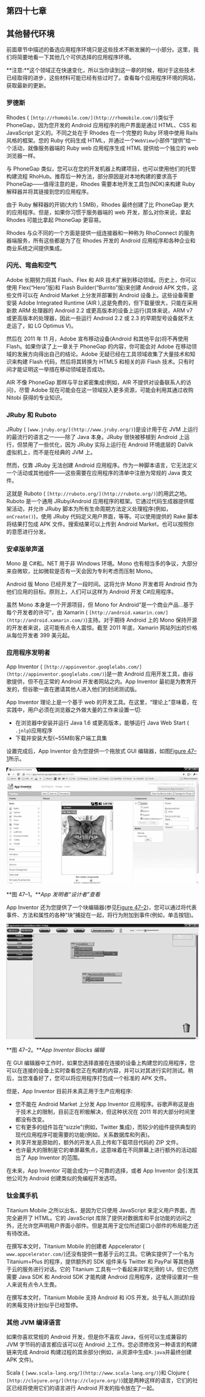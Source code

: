 ## 第四十七章

## 其他替代环境

前面章节中描述的备选应用程序环境只是这些技术不断发展的一小部分。这里，我们将简要地看一下其他几个可供选择的应用程序环境。

**注意:**这个领域正在快速变化，所以当你读到这一章的时候，相对于这些技术已经取得的进步，这些材料可能已经有些过时了。查看每个应用程序环境的网站，获取最新的更新。

### 罗德斯

Rhodes ( `[http://rhomobile.com/](http://rhomobile.com/)`)类似于 PhoneGap，因为您开发的 Android 应用程序的用户界面是通过 HTML、CSS 和 JavaScript 定义的。不同之处在于 Rhodes 在一个完整的 Ruby 环境中使用 Rails 风格的框架。您的 Ruby 代码生成 HTML，并通过一个`WebView`小部件“提供”给一个活动，就像服务器端的 Ruby web 应用程序生成 HTML 提供给一个独立的 web 浏览器一样。

与 PhoneGap 类似，您可以在您的开发机器上构建项目，也可以使用他们的托管构建流程 RhoHub。推荐后一种方法，部分原因是对本地构建的要求高于 PhoneGap——值得注意的是，Rhodes 需要本地开发工具包(NDK)来构建 Ruby 解释器并将其链接到您的应用程序。

由于 Ruby 解释器的开销(大约 1.5MB)，Rhodes 最终创建了比 PhoneGap 更大的应用程序。但是，如果你习惯于服务器端的 web 开发，那么对你来说，拿起 Rhodes 可能比拿起 PhoneGap 更容易。

Rhodes 与众不同的一个方面是提供一组连接器和一种称为 RhoConnect 的服务器端服务，所有这些都是为了在 Rhodes 开发的 Android 应用程序和各种企业和商业系统之间提供集成。

### 闪光、弯曲和空气

Adobe 长期努力将其 Flash、Flex 和 AIR 技术扩展到移动领域。历史上，你可以使用 Flex(“Hero”版)和 Flash Builder(“Burrito”版)来创建 Android APK 文件，这些文件可以在 Android Market 上分发并部署到 Android 设备上。这些设备需要安装 Adobe Integrated Runtime (AIR ),这是免费的，但下载量很大，只能在采用新款 ARM 处理器的 Android 2.2 或更高版本的设备上运行(具体来说，ARM v7 或更高版本的处理器，因此一些运行 Android 2.2 或 2.3 的早期型号设备就不太走运了，如 LG Optimus V)。

然后在 2011 年 11 月，Adobe 宣布移动设备(Android 和其他平台)将不再使用 Flash。如果你读了上一章关于 PhoneGap 的内容，你可能会对 Adobe 在移动领域的发展方向得出自己的结论。Adobe 无疑已经在工具领域收集了大量技术和知识来构建 Flash 代码，然后将其转换为 HTML5 和相关的非 Flash 技术。只有时间才能证明这一举措在移动领域是否成功。

AIR 不像 PhoneGap 那样与平台紧密集成(例如，AIR 不提供对设备联系人的访问)，尽管 Adobe 现在可能会在这一领域投入更多资源，可能会利用其通过收购 Nitobi 获得的专业知识。

### JRuby 和 Ruboto

JRuby ( `[www.jruby.org/](http://www.jruby.org/)`)是设计用于在 JVM 上运行的最流行的语言之一——除了 Java 本身。JRuby 很快被移植到 Android 上运行，但禁用了一些优化，因为 JRuby 实际上运行在 Android 环境底层的 Dalvik 虚拟机上，而不是在经典的 JVM 上。

然而，仅靠 JRuby 无法创建 Android 应用程序。作为一种脚本语言，它无法定义一个活动或其他组件——这些需要在应用程序的清单中注册为常规的 Java 类文件。

这就是 Ruboto ( `[http://ruboto.org/](http://ruboto.org/)`)的用武之地。Ruboto 是一个通用 JRuby/Android 应用程序的框架。它通过代码生成器提供框架活动，并允许 JRuby 脚本为所有生命周期方法定义处理程序(例如，`onCreate()`)，使用 JRuby 代码定义用户界面，等等。可以使用提供的 Rake 脚本将结果打包成 APK 文件。搜索结果可以上传到 Android Market，也可以按照你的意愿进行分发。

### 安卓版单声道

Mono 是 C#和。NET 用于非 Windows 环境。Mono 也有相当多的争议，大部分来自微软，比如微软是否有一天会因为专利考虑而压制 Mono。

Android 版 Mono 已经开发了一段时间。这将允许 Mono 开发者将 Android 作为他们应用的目标。原则上，人们可以这样为 Android 开发 C#应用程序。

虽然 Mono 本身是一个开源项目，但 Mono for Android“是一个商业产品...基于每个开发者的许可”，由 Xamarin ( `[http://android.xamarin.com/](http://android.xamarin.com/)`)主持。对于期待 Android 上的 Mono 保持开源的开发者来说，这可能有点令人震惊。截至 2011 年底，Xamarin 网站列出的价格从每位开发者 399 美元起。

### 应用程序发明者

App Inventor ( `[http://appinventor.googlelabs.com/](http://appinventor.googlelabs.com/)`)是一款 Android 应用开发工具，由谷歌提供，但不在正常的 Android 开发者网站之内。App Inventor 最初是为教育开发的，但谷歌一直在邀请其他人进入他们的封闭测试版。

App Inventor 理论上是一个基于 web 的开发工具。在这里，“理论上”意味着，在实践中，用户必须在浏览器之外做大量的工作来设置一切:

*   在浏览器中安装并运行 Java 1.6 或更高版本，能够运行 Java Web Start ( `.jnlp`)应用程序
*   下载并安装大型(~55MB)客户端工具集

设置完成后，App Inventor 会为您提供一个拖放式 GUI 编辑器，如图[Figure 47–1](#fig_47_1)所示。

![images](img/4701.jpg)

**图 47–1。***App 发明者“设计者”查看*

App Inventor 还为您提供了一个块编辑器(参见[Figure 47–2](#fig_47_2))，您可以通过将代表事件、方法和属性的各种“块”捕捉在一起，将行为附加到事件(例如，单击按钮)。

![images](img/4702.jpg)

**图 47–2。***App Inventor Blocks 编辑*

在 GUI 编辑器中工作时，如果您选择直接在连接的设备上构建您的应用程序，您可以在连接的设备上实时查看您正在构建的内容，并可以对其进行实时测试。稍后，当您准备好了，您可以将应用程序打包成一个标准的 APK 文件。

但是，App Inventor 目前并未真正用于生产应用程序:

*   您不能在 Android Market 上分发 App Inventor 应用程序。谷歌声称这是由于技术上的限制，目前正在积极解决，但这种状况在 2011 年的大部分时间里都没有改变。
*   它有更多的组件旨在“sizzle”(例如，Twitter 集成)，而较少的组件提供典型的现代应用程序可能需要的功能(例如，关系数据库和列表)。
*   共享开发是原始的，额外的开发人员上传和下载项目代码的 ZIP 文件。
*   也许最大的限制是它的单屏幕焦点，这意味着在不同屏幕上进行额外的活动超出了 App Inventor 的范围。

在未来，App Inventor 可能会成为一个可靠的选择，或者 App Inventor 会引发其他公司为 Android 创建类似的免编程开发选项。

### 钛金属手机

Titanium Mobile 之所以出名，是因为它只使用 JavaScript 来定义用户界面，而完全避开了 HTML。它的 JavaScript 库除了提供对数据库和平台功能的访问之外，还允许您声明用户界面小部件。但是其用于定位所述窗口小部件的布局能力还有待改进。

在撰写本文时，Titanium Mobile 的创建者 Appcelerator ( `www.appcelerator.com/`)还没有提供一套基于云的工具。它确实提供了一个名为 Titanium+Plus 的程序，提供额外的 SDK 组件来与 Twitter 和 PayPal 等其他基于云的服务进行对话。它的 Titanium 工具有一个看起来非常光滑的 UI，但它仍然需要 Java SDK 和 Android SDK 才能构建 Android 应用程序，这使得设置对一些人来说有点令人生畏。

在撰写本文时，Titanium Mobile 支持 Android 和 iOS 开发。处于私人测试阶段的黑莓支持计划似乎已经暂停。

### 其他 JVM 编译语言

如果你喜欢常规的 Android 开发，但是你不喜欢 Java，任何可以生成兼容的 JVM 字节码的语言都应该可以在 Android 上工作。您必须修改另一种语言的构建链来完成 Android 构建过程的其余部分(例如，从资源中生成`R.java`并最终创建 APK 文件)。

Scala ( `[www.scala-lang.org/](http://www.scala-lang.org/)`)和 Clojure ( `[http://clojure.org/](http://clojure.org/)`)就是两种这样的语言，它们的社区已经将使用它们的语言进行 Android 开发的指令放在了一起。